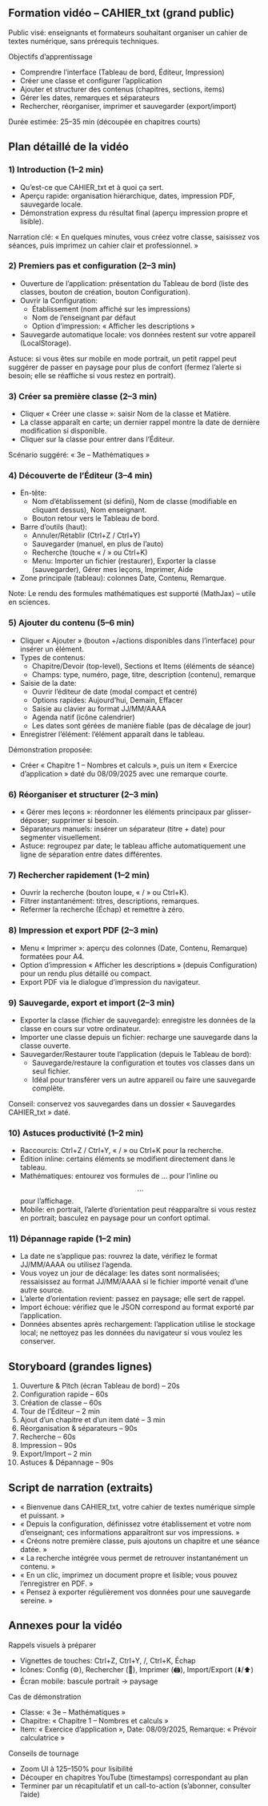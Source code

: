 ## Formation vidéo – CAHIER_txt (grand public)

Public visé: enseignants et formateurs souhaitant organiser un cahier de textes numérique, sans prérequis techniques.

Objectifs d’apprentissage
- Comprendre l’interface (Tableau de bord, Éditeur, Impression)
- Créer une classe et configurer l’application
- Ajouter et structurer des contenus (chapitres, sections, items)
- Gérer les dates, remarques et séparateurs
- Rechercher, réorganiser, imprimer et sauvegarder (export/import)

Durée estimée: 25–35 min (découpée en chapitres courts)


## Plan détaillé de la vidéo

### 1) Introduction (1–2 min)
- Qu’est-ce que CAHIER_txt et à quoi ça sert.
- Aperçu rapide: organisation hiérarchique, dates, impression PDF, sauvegarde locale.
- Démonstration express du résultat final (aperçu impression propre et lisible).

Narration clé: « En quelques minutes, vous créez votre classe, saisissez vos séances, puis imprimez un cahier clair et professionnel. »


### 2) Premiers pas et configuration (2–3 min)
- Ouverture de l’application: présentation du Tableau de bord (liste des classes, bouton de création, bouton Configuration). 
- Ouvrir la Configuration: 
	- Établissement (nom affiché sur les impressions)
	- Nom de l’enseignant par défaut
	- Option d’impression: « Afficher les descriptions »
- Sauvegarde automatique locale: vos données restent sur votre appareil (LocalStorage).

Astuce: si vous êtes sur mobile en mode portrait, un petit rappel peut suggérer de passer en paysage pour plus de confort (fermez l’alerte si besoin; elle se réaffiche si vous restez en portrait).


### 3) Créer sa première classe (2–3 min)
- Cliquer « Créer une classe »: saisir Nom de la classe et Matière.
- La classe apparaît en carte; un dernier rappel montre la date de dernière modification si disponible.
- Cliquer sur la classe pour entrer dans l’Éditeur.

Scénario suggéré: « 3e – Mathématiques »


### 4) Découverte de l’Éditeur (3–4 min)
- En-tête: 
	- Nom d’établissement (si défini), Nom de classe (modifiable en cliquant dessus), Nom enseignant.
	- Bouton retour vers le Tableau de bord.
- Barre d’outils (haut):
	- Annuler/Rétablir (Ctrl+Z / Ctrl+Y)
	- Sauvegarder (manuel, en plus de l’auto)
	- Recherche (touche « / » ou Ctrl+K)
	- Menu: Importer un fichier (restaurer), Exporter la classe (sauvegarder), Gérer mes leçons, Imprimer, Aide
- Zone principale (tableau): colonnes Date, Contenu, Remarque.

Note: Le rendu des formules mathématiques est supporté (MathJax) – utile en sciences.


### 5) Ajouter du contenu (5–6 min)
- Cliquer « Ajouter » (bouton +/actions disponibles dans l’interface) pour insérer un élément.
- Types de contenus: 
	- Chapitre/Devoir (top-level), Sections et Items (éléments de séance)
	- Champs: type, numéro, page, titre, description (contenu), remarque
- Saisie de la date: 
	- Ouvrir l’éditeur de date (modal compact et centré)
	- Options rapides: Aujourd’hui, Demain, Effacer
	- Saisie au clavier au format JJ/MM/AAAA
	- Agenda natif (icône calendrier)
	- Les dates sont gérées de manière fiable (pas de décalage de jour)
- Enregistrer l’élément: l’élément apparaît dans le tableau.

Démonstration proposée:
- Créer « Chapitre 1 – Nombres et calculs », puis un item « Exercice d’application » daté du 08/09/2025 avec une remarque courte.


### 6) Réorganiser et structurer (2–3 min)
- « Gérer mes leçons »: réordonner les éléments principaux par glisser-déposer; supprimer si besoin.
- Séparateurs manuels: insérer un séparateur (titre + date) pour segmenter visuellement.
- Astuce: regroupez par date; le tableau affiche automatiquement une ligne de séparation entre dates différentes.


### 7) Rechercher rapidement (1–2 min)
- Ouvrir la recherche (bouton loupe, « / » ou Ctrl+K).
- Filtrer instantanément: titres, descriptions, remarques.
- Refermer la recherche (Échap) et remettre à zéro.


### 8) Impression et export PDF (2–3 min)
- Menu « Imprimer »: aperçu des colonnes (Date, Contenu, Remarque) formatées pour A4.
- Option d’impression « Afficher les descriptions » (depuis Configuration) pour un rendu plus détaillé ou compact.
- Export PDF via le dialogue d’impression du navigateur.


### 9) Sauvegarde, export et import (2–3 min)
- Exporter la classe (fichier de sauvegarde): enregistre les données de la classe en cours sur votre ordinateur.
- Importer une classe depuis un fichier: recharge une sauvegarde dans la classe ouverte.
- Sauvegarder/Restaurer toute l’application (depuis le Tableau de bord):
	- Sauvegarde/restaure la configuration et toutes vos classes dans un seul fichier.
	- Idéal pour transférer vers un autre appareil ou faire une sauvegarde complète.

Conseil: conservez vos sauvegardes dans un dossier « Sauvegardes CAHIER_txt » daté.


### 10) Astuces productivité (1–2 min)
- Raccourcis: Ctrl+Z / Ctrl+Y, « / » ou Ctrl+K pour la recherche.
- Édition inline: certains éléments se modifient directement dans le tableau.
- Mathématiques: entourez vos formules de $...$ pour l’inline ou $$...$$ pour l’affichage.
- Mobile: en portrait, l’alerte d’orientation peut réapparaître si vous restez en portrait; basculez en paysage pour un confort optimal.


### 11) Dépannage rapide (1–2 min)
- La date ne s’applique pas: rouvrez la date, vérifiez le format JJ/MM/AAAA ou utilisez l’agenda.
- Vous voyez un jour de décalage: les dates sont normalisées; ressaisissez au format JJ/MM/AAAA si le fichier importé venait d’une autre source.
- L’alerte d’orientation revient: passez en paysage; elle sert de rappel.
- Import échoue: vérifiez que le JSON correspond au format exporté par l’application.
- Données absentes après rechargement: l’application utilise le stockage local; ne nettoyez pas les données du navigateur si vous voulez les conserver.


## Storyboard (grandes lignes)

1) Ouverture & Pitch (écran Tableau de bord) – 20s
2) Configuration rapide – 60s
3) Création de classe – 60s
4) Tour de l’Éditeur – 2 min
5) Ajout d’un chapitre et d’un item daté – 3 min
6) Réorganisation & séparateurs – 90s
7) Recherche – 60s
8) Impression – 90s
9) Export/Import – 2 min
10) Astuces & Dépannage – 90s


## Script de narration (extraits)

- « Bienvenue dans CAHIER_txt, votre cahier de textes numérique simple et puissant. »
- « Depuis la configuration, définissez votre établissement et votre nom d’enseignant; ces informations apparaîtront sur vos impressions. »
- « Créons notre première classe, puis ajoutons un chapitre et une séance datée. »
- « La recherche intégrée vous permet de retrouver instantanément un contenu. »
- « En un clic, imprimez un document propre et lisible; vous pouvez l’enregistrer en PDF. »
- « Pensez à exporter régulièrement vos données pour une sauvegarde sereine. »


## Annexes pour la vidéo

Rappels visuels à préparer
- Vignettes de touches: Ctrl+Z, Ctrl+Y, /, Ctrl+K, Échap
- Icônes: Config (⚙️), Rechercher (🔎), Imprimer (🖨️), Import/Export (⬇️/⬆️)
- Écran mobile: bascule portrait → paysage

Cas de démonstration
- Classe: « 3e – Mathématiques »
- Chapitre: « Chapitre 1 – Nombres et calculs »
- Item: « Exercice d’application », Date: 08/09/2025, Remarque: « Prévoir calculatrice »

Conseils de tournage
- Zoom UI à 125–150% pour lisibilité
- Découper en chapitres YouTube (timestamps) correspondant au plan
- Terminer par un récapitulatif et un call-to-action (s’abonner, consulter l’aide)


